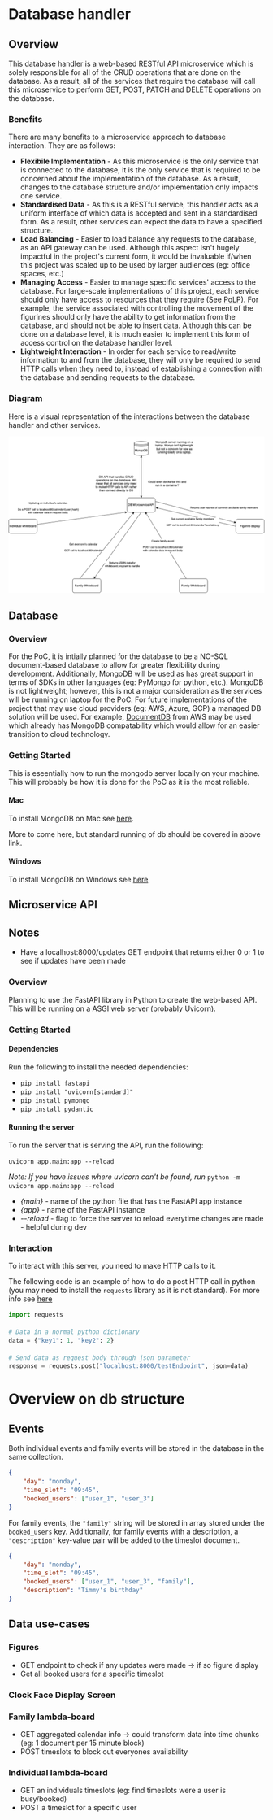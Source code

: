 # Database handler

## Overview

This database handler is a web-based RESTful API microservice which is solely responsible for all of the CRUD operations that are done on the database. As a result, all of the services that require the database will call this microservice to perform GET, POST, PATCH and DELETE operations on the database.

### Benefits

There are many benefits to a microservice approach to database interaction. They are as follows:

- **Flexibile Implementation** - As this microservice is the only service that is connected to the database, it is the only service that is required to be concerned about the implementation of the database. As a result, changes to the database structure and/or implementation only impacts one service.
- **Standardised Data** - As this is a RESTful service, this handler acts as a uniform interface of which data is accepted and sent in a standardised form. As a result, other services can expect the data to have a specified structure.
- **Load Balancing** - Easier to load balance any requests to the database, as an API gateway can be used. Although this aspect isn't hugely impactful in the project's current form, it would be invaluable if/when this project was scaled up to be used by larger audiences (eg: office spaces, etc.)
- **Managing Access** - Easier to manage specific services' access to the database. For large-scale implementations of this project, each service should only have access to resources that they require (See [PoLP](https://www.cyberark.com/what-is/least-privilege/)). For example, the service associated with controlling the movement of the figurines should only have the ability to get information from the database, and should not be able to insert data. Although this can be done on a database level, it is much easier to implement this form of access control on the database handler level.
- **Lightweight Interaction** - In order for each service to read/write information to and from the database, they will only be required to send HTTP calls when they need to, instead of establishing a connection with the database and sending requests to the database. 

### Diagram

Here is a visual representation of the interactions between the database handler and other services.

<img src="https://github.com/lucashicks1/lambda-deco3801/blob/main/assets/data-flow/Data%20Flow.png">

## Database

### Overview

For the PoC, it is intially planned for the database to be a NO-SQL document-based database to allow for greater flexibility during development. Additionally, MongoDB will be used as has great support in terms of SDKs in other languages (eg: PyMongo for python, etc.). MongoDB is not lightweight; however, this is not a major consideration as the services will be running on laptop for the PoC. For future implementations of the project that may use cloud providers (eg: AWS, Azure, GCP) a managed DB solution will be used. For example, [DocumentDB](https://aws.amazon.com/documentdb/) from AWS may be used which already has MongoDB compatability which would allow for an easier transition to cloud technology.

### Getting Started

This is eseentially how to run the mongodb server locally on your machine. This will probably be how it is done for the PoC as it is the most reliable.

#### Mac

To install MongoDB on Mac see [here](https://www.mongodb.com/docs/manual/tutorial/install-mongodb-on-os-x/).

More to come here, but standard running of db should be covered in above link.

#### Windows

To install MongoDB on Windows see [here](https://www.mongodb.com/docs/manual/tutorial/install-mongodb-on-windows/)

## Microservice API

## Notes

* Have a localhost:8000/updates GET endpoint that returns either 0 or 1 to see if updates have been made

### Overview

Planning to use the FastAPI library in Python to create the web-based API. This will be running on a ASGI web server (probably Uvicorn). 

### Getting Started

#### Dependencies

Run the following to install the needed dependencies:

- `pip install fastapi`
- `pip install "uvicorn[standard]"`
- `pip install pymongo`
- `pip install pydantic`


#### Running the server

To run the server that is serving the API, run the following: 

`uvicorn app.main:app --reload`

*Note: If you have issues where uvicorn can't be found, run* `python -m uvicorn app.main:app --reload`


- *{main}* - name of the python file that has the FastAPI app instance
- *{app}* - name of the FastAPI instance
- *--reload* - flag to force the server to reload everytime changes are made - helpful during dev

### Interaction

To interact with this server, you need to make HTTP calls to it.

The following code is an example of how to do a post HTTP call in python (you may need to install the `requests` library as it is not standard). For more info see [here](https://requests.readthedocs.io/en/latest/)

```Python
import requests

# Data in a normal python dictionary
data = {"key1": 1, "key2": 2}

# Send data as request body through json parameter
response = requests.post("localhost:8000/testEndpoint", json=data)
```

# Overview on db structure

## Events

Both individual events and family events will be stored in the database in the same collection.

```JSON
{
    "day": "monday",
    "time_slot": "09:45",
    "booked_users": ["user_1", "user_3"]
}
```

For family events, the `"family"` string will be stored in array stored under the `booked_users` key. Additionally, for family events with a description, a `"description"` key-value pair will be added to the timeslot document.
```JSON
{
    "day": "monday",
    "time_slot": "09:45",
    "booked_users": ["user_1", "user_3", "family"],
    "description": "Timmy's birthday"
}
```

## Data use-cases

### Figures

* GET endpoint to check if any updates were made -> if so figure display
* Get all booked users for a specific timeslot

### Clock Face Display Screen


### Family lambda-board

* GET aggregated calendar info -> could transform data into time chunks (eg: 1 document per 15 minute block)
* POST timeslots to block out everyones availability

### Individual lambda-board

* GET an individuals timeslots (eg: find timeslots were a user is busy/booked)
* POST a timeslot for a specific user